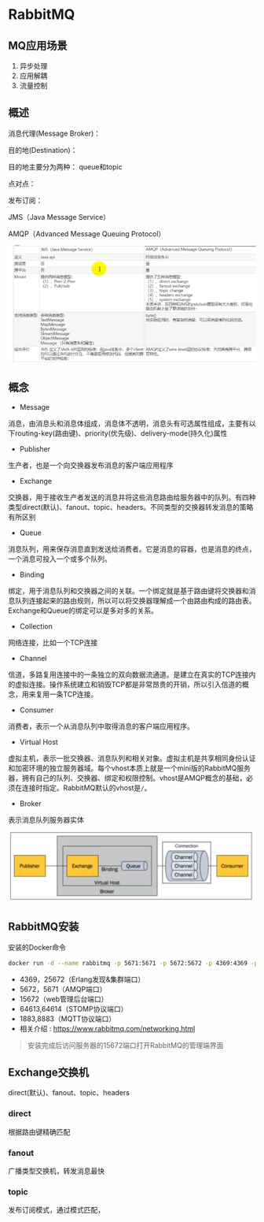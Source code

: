 



# RabbitMQ



## MQ应用场景

1. 异步处理
2. 应用解耦
3. 流量控制



## 概述

消息代理(Message Broker)：

目的地(Destination)：



目的地主要分为两种： queue和topic



点对点：

发布订阅：

JMS（Java Message Service）

AMQP（Advanced Message Queuing Protocol）

![image-20210627204424738](33_RabbitMQ.assets/image-20210627204424738.png)



## 概念

- Message

消息，由消息头和消息体组成，消息体不透明，消息头有可选属性组成，主要有以下routing-key(路由键)、priority(优先级)、delivery-mode(持久化)属性



- Publisher

生产者，也是一个向交换器发布消息的客户端应用程序



- Exchange

交换器，用于接收生产者发送的消息并将这些消息路由给服务器中的队列。有四种类型direct(默认)、fanout、topic、headers。不同类型的交换器转发消息的策略有所区别

- Queue

消息队列，用来保存消息直到发送给消费者。它是消息的容器，也是消息的终点，一个消息可投入一个或多个队列。



- Binding

绑定，用于消息队列和交换器之间的关联。一个绑定就是基于路由键将交换器和消息队列连接起来的路由规则，所以可以将交换器理解成一个由路由构成的路由表。Exchange和Queue的绑定可以是多对多的关系。



- Collection

网络连接，比如一个TCP连接



- Channel

信道，多路复用连接中的一条独立的双向数据流通道。是建立在真实的TCP连接内的虚拟连接。操作系统建立和销毁TCP都是非常昂贵的开销，所以引入信道的概念，用来复用一条TCP连接。



- Consumer

消费者，表示一个从消息队列中取得消息的客户端应用程序。



- Virtual Host

虚拟主机，表示一批交换器、消息队列和相关对象。虚拟主机是共享相同身份认证和加密环境的独立服务器域。每个vhost本质上就是一个mini版的RabbitMQ服务器，拥有自己的队列、交换器、绑定和权限控制。vhost是AMQP概念的基础，必须在连接时指定。RabbitMQ默认的vhost是`/`。



- Broker

表示消息队列服务器实体





![image-20210627233416216](33_RabbitMQ.assets/image-20210627233416216.png)



## RabbitMQ安装

安装的Docker命令

```bash
docker run -d --name rabbitmq -p 5671:5671 -p 5672:5672 -p 4369:4369 -p 25672:25672 -p 15672:15672 rabbitmq:management
```

- 4369，25672（Erlang发现&集群端口）
- 5672，5671（AMQP端口）
- 15672（web管理后台端口）
- 64613,64614（STOMP协议端口）
- 1883,8883（MQTT协议端口）
- 相关介绍 : https://www.rabbitmq.com/networking.html

> 安装完成后访问服务器的15672端口打开RabbitMQ的管理端界面



## Exchange交换机

direct(默认)、fanout、topic、headers

### direct

根据路由键精确匹配



### fanout

广播类型交换机，转发消息最快



### topic

发布订阅模式，通过模式匹配，



